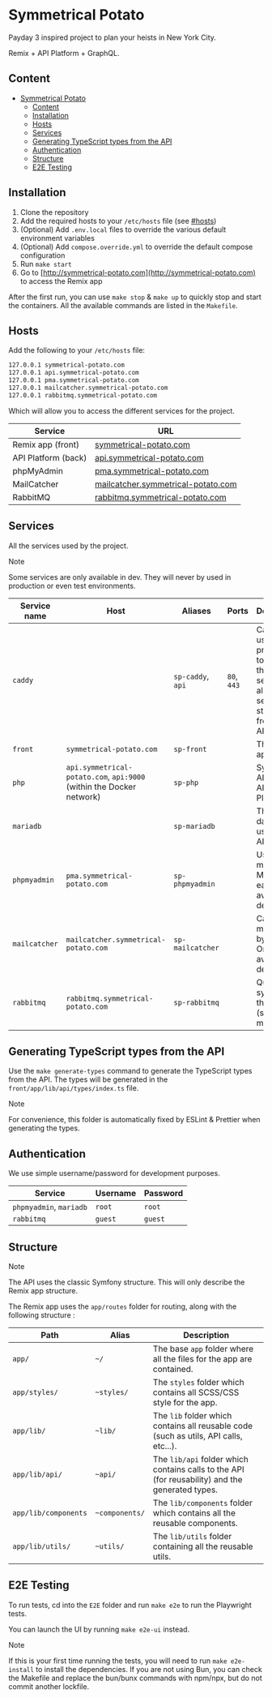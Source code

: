 # Symmetrical Potato

Payday 3 inspired project to plan your heists in New York City.

Remix + API Platform + GraphQL.

## Content

- [Symmetrical Potato](#symmetrical-potato)
  - [Content](#content)
  - [Installation](#installation)
  - [Hosts](#hosts)
  - [Services](#services)
  - [Generating TypeScript types from the API](#generating-typescript-types-from-the-api)
  - [Authentication](#authentication)
  - [Structure](#structure)
  - [E2E Testing](#e2e-testing)

## Installation

1. Clone the repository
2. Add the required hosts to your `/etc/hosts` file (see [#hosts](#hosts))
3. (Optional) Add `.env.local` files to override the various default environment variables
4. (Optional) Add `compose.override.yml` to override the default compose configuration
5. Run `make start`
6. Go to [http://symmetrical-potato.com](http://symmetrical-potato.com) to access the Remix app

After the first run, you can use `make stop` & `make up` to quickly stop and start the containers.
All the available commands are listed in the `Makefile`.

## Hosts

Add the following to your `/etc/hosts` file:

```bash
127.0.0.1 symmetrical-potato.com
127.0.0.1 api.symmetrical-potato.com
127.0.0.1 pma.symmetrical-potato.com
127.0.0.1 mailcatcher.symmetrical-potato.com
127.0.0.1 rabbitmq.symmetrical-potato.com
```

Which will allow you to access the different services for the project.

| Service             | URL                                                                             |
| ------------------- | ------------------------------------------------------------------------------- |
| Remix app (front)   | [symmetrical-potato.com](http://symmetrical-potato.com)                         |
| API Platform (back) | [api.symmetrical-potato.com](http://api.symmetrical-potato.com)                 |
| phpMyAdmin          | [pma.symmetrical-potato.com](http://pma.symmetrical-potato.com)                 |
| MailCatcher         | [mailcatcher.symmetrical-potato.com](http://mailcatcher.symmetrical-potato.com) |
| RabbitMQ            | [rabbitmq.symmetrical-potato.com](http://rabbitmq.symmetrical-potato.com)       |

## Services

All the services used by the project.

> [!NOTE]  
> Some services are only available in dev. They will never by used in production or even test environments.

| Service name  | Host                                                                 | Aliases           | Ports       | Description                                                                                                  |
| ------------- | -------------------------------------------------------------------- | ----------------- | ----------- | ------------------------------------------------------------------------------------------------------------ |
| `caddy`       |                                                                      | `sp-caddy`, `api` | `80`, `443` | Caddy is used as the proxy entry to any of the running services. It also services static files from the API. |
| `front`       | `symmetrical-potato.com`                                             | `sp-front`        |             | The Remix app.                                                                                               |
| `php`         | `api.symmetrical-potato.com`, `api:9000` (within the Docker network) | `sp-php`          |             | Symfony API with API Platform.                                                                               |
| `mariadb`     |                                                                      | `sp-mariadb`      |             | The database used by the API.                                                                                |
| `phpmyadmin`  | `pma.symmetrical-potato.com`                                         | `sp-phpmyadmin`   |             | Used to manage MariaDB easily. Only available in dev.                                                        |
| `mailcatcher` | `mailcatcher.symmetrical-potato.com`                                 | `sp-mailcatcher`  |             | Catches all mails sent by the API. Only available in dev.                                                    |
| `rabbitmq`    | `rabbitmq.symmetrical-potato.com`                                    | `sp-rabbitmq`     |             | Queue system for the API (such as mails).                                                                    |

## Generating TypeScript types from the API

Use the `make generate-types` command to generate the TypeScript types from the API.
The types will be generated in the `front/app/lib/api/types/index.ts` file.

> [!NOTE]  
> For convenience, this folder is automatically fixed by ESLint & Prettier when generating the types.

## Authentication

We use simple username/password for development purposes.

| Service                 | Username | Password |
| ----------------------- | -------- | -------- |
| `phpmyadmin`, `mariadb` | `root`   | `root`   |
| `rabbitmq`              | `guest`  | `guest`  |

## Structure

> [!NOTE]  
> The API uses the classic Symfony structure. This will only describe the Remix app structure.

The Remix app uses the `app/routes` folder for routing, along with the following structure :

| Path                 | Alias          | Description                                                                                     |
| -------------------- | -------------- | ----------------------------------------------------------------------------------------------- |
| `app/`               | `~/`           | The base `app` folder where all the files for the app are contained.                            |
| `app/styles/`        | `~styles/`     | The `styles` folder which contains all SCSS/CSS style for the app.                              |
| `app/lib/`           | `~lib/`        | The `lib` folder which contains all reusable code (such as utils, API calls, etc...).           |
| `app/lib/api/`       | `~api/`        | The `lib/api` folder which contains calls to the API (for reusability) and the generated types. |
| `app/lib/components` | `~components/` | The `lib/components` folder which contains all the reusable components.                         |
| `app/lib/utils/`     | `~utils/`      | The `lib/utils` folder containing all the reusable utils.                                       |

## E2E Testing

To run tests, cd into the `E2E` folder and run `make e2e` to run the Playwright tests.

You can launch the UI by running `make e2e-ui` instead.

> [!NOTE]
> If this is your first time running the tests, you will need to run `make e2e-install` to install the dependencies. If you are not using Bun, you can check the Makefile and replace the bun/bunx commands with npm/npx, but do not commit another lockfile.
